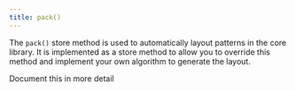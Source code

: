 ```yaml
---
title: pack()
---
```


The `pack()` store method is used to automatically layout patterns in the core library.
It is implemented as a store method to allow you to override this method and implement 
your own algorithm to generate the layout.

<Fixme>
Document this in more detail
</Fixme>
